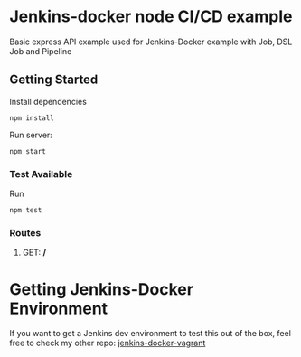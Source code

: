 # Jenkins-docker node CI/CD example
Basic express API example used for Jenkins-Docker example with Job, DSL Job and Pipeline

## Getting Started
Install dependencies  
```
npm install
```

Run server:  
```
npm start
```

### Test Available
Run  
```
npm test
```

### Routes
1. GET: **/**


# Getting Jenkins-Docker Environment
If you want to get a Jenkins dev environment to test this out of the box, feel free to check
my other repo: [jenkins-docker-vagrant](https://github.com/OscarDHdz/jenkins-docker-vagrant)

